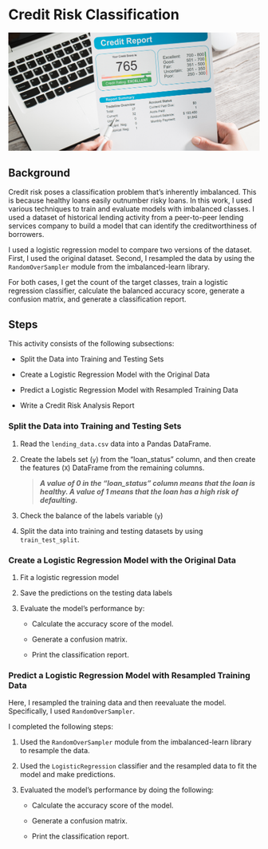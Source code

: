 # Credit Risk Classification

![Credit Risk](12-homework-image.png)

## Background

Credit risk poses a classification problem that’s inherently imbalanced. This is because healthy loans easily outnumber risky loans. In this work, I used various techniques to train and evaluate models with imbalanced classes. I used a dataset of historical lending activity from a peer-to-peer lending services company to build a model that can identify the creditworthiness of borrowers.

I used a logistic regression model to compare two versions of the dataset. First, I used the original dataset. Second, I resampled the data by using the `RandomOverSampler` module from the imbalanced-learn library.

For both cases, I get the count of the target classes, train a logistic regression classifier, calculate the balanced accuracy score, generate a confusion matrix, and generate a classification report.

## Steps

This activity consists of the following subsections:

* Split the Data into Training and Testing Sets

* Create a Logistic Regression Model with the Original Data

* Predict a Logistic Regression Model with Resampled Training Data

* Write a Credit Risk Analysis Report

### Split the Data into Training and Testing Sets

1. Read the `lending_data.csv` data into a Pandas DataFrame.

2. Create the labels set (`y`)  from the “loan_status” column, and then create the features (`X`) DataFrame from the remaining columns.

    > ___A value of 0 in the “loan_status” column means that the loan is healthy. A value of 1 means that the loan has a high risk of defaulting.___

3. Check the balance of the labels variable (`y`)

4. Split the data into training and testing datasets by using `train_test_split`.

### Create a Logistic Regression Model with the Original Data

1. Fit a logistic regression model

2. Save the predictions on the testing data labels

3. Evaluate the model’s performance by:

    * Calculate the accuracy score of the model.

    * Generate a confusion matrix.

    * Print the classification report.

### Predict a Logistic Regression Model with Resampled Training Data

Here, I resampled the training data and then reevaluate the model. Specifically, I used `RandomOverSampler`.

I completed the following steps:

1. Used the `RandomOverSampler` module from the imbalanced-learn library to resample the data. 

2. Used the `LogisticRegression` classifier and the resampled data to fit the model and make predictions.

3. Evaluated the model’s performance by doing the following:

    * Calculate the accuracy score of the model.

    * Generate a confusion matrix.

    * Print the classification report.

